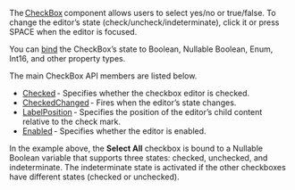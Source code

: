 The [CheckBox](https://docs.devexpress.com/Blazor/DevExpress.Blazor.DxCheckBox-1) component allows users to select yes/no or true/false. To change the editor’s state (check/uncheck/indeterminate), click it or press SPACE when the editor is focused.

You can [bind](https://docs.devexpress.com/Blazor/DevExpress.Blazor.DxCheckBox-1#checkbox-states) the CheckBox’s state to Boolean, Nullable Boolean, Enum, Int16, and other property types.

The main CheckBox API members are listed below.

* [Checked](https://docs.devexpress.com/Blazor/DevExpress.Blazor.DxCheckBox-1.Checked) - Specifies whether the checkbox editor is checked.
* [CheckedChanged](https://docs.devexpress.com/Blazor/DevExpress.Blazor.DxCheckBox-1.CheckedChanged) - Fires when the editor’s state changes.
* [LabelPosition](https://docs.devexpress.com/Blazor/DevExpress.Blazor.DxCheckBox-1.LabelPosition) - Specifies the position of the editor’s child content relative to the check mark.
* [Enabled](https://docs.devexpress.com/Blazor/DevExpress.Blazor.Base.DxDataEditorBase-2.Enabled) - Specifies whether the editor is enabled.

In the example above, the **Select All** checkbox is bound to a Nullable Boolean variable that supports three states: checked, unchecked, and indeterminate. The indeterminate state is activated if the other сheckboxes have different states (checked or unchecked).
